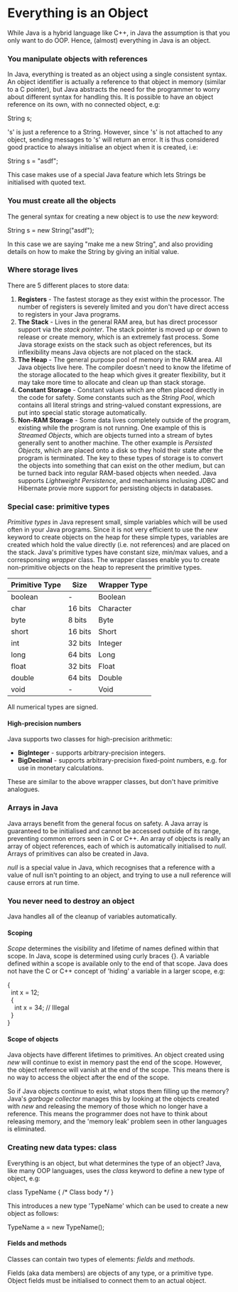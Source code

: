 # Everything is an Object

While Java is a hybrid language like C++, in Java the assumption is that you only want to do OOP. Hence, (almost) everything in Java is an object.

### You manipulate objects with references ###

In Java, everything is treated as an object using a single consistent syntax.
An object identifier is actually a reference to that object in memory (similar to a C pointer), but Java abstracts the need for the programmer to worry about different syntax for handling this.
It is possible to have an object reference on its own, with no connected object, e.g:

String s;

's' is just a reference to a String.
However, since 's' is not attached to any object, sending messages to 's' will return an error.
It is thus considered good practice to always initialise an object when it is created, i.e:

String s = "asdf";

This case makes use of a special Java feature which lets Strings be initialised with quoted text.

### You must create all the objects ###

The general syntax for creating a new object is to use the *new* keyword:

String s = new String("asdf");

In this case we are saying "make me a new String", and also providing details on how to make the String by giving an initial value.

### Where storage lives ###

There are 5 different places to store data:
1. **Registers** - The fastest storage as they exist within the processor.
The number of registers is severely limited and you don't have direct access to registers in your Java programs.
2. **The Stack** - Lives in the general RAM area, but has direct processor support via the *stack pointer*. 
The stack pointer is moved up or down to release or create memory, which is an extremely fast process.
Some Java storage exists on the stack such as object references, but its inflexibility means Java objects are not placed on the stack.
3. **The Heap** - The general purpose pool of memory in the RAM area.
All Java objects live here.
The compiler doesn't need to know the lifetime of the storage allocated to the heap which gives it greater flexibility, but it may take more time to allocate and clean up than stack storage.
4. **Constant Storage** - Constant values which are often placed directly in the code for safety.
Some constants such as the *String Pool*, which contains all literal strings and string-valued constant expressions, are put into special static storage automatically.
5. **Non-RAM Storage** - Some data lives completely outside of the program, existing while the program is not running.
One example of this is *Streamed Objects*, which are objects turned into a stream of bytes generally sent to another machine.
The other example is *Persisted Objects*, which are placed onto a disk so they hold their state after the program is terminated.
The key to these types of storage is to convert the objects into something that can exist on the other medium, but can be turned back into regular RAM-based objects when needed.
Java supports *Lightweight Persistence*, and mechanisms inclusing JDBC and Hibernate provie more support for persisting objects in databases.

### Special case: primitive types ###

*Primitive types* in Java represent small, simple variables which will be used often in your Java programs.
Since it is not very efficient to use the *new* keyword to create objects on the heap for these simple types, variables are created which hold the value directly (i.e. not references) and are placed on the stack.
Java's primitive types have constant size, min/max values, and a corresponsing *wrapper* class.
The wrapper classes enable you to create non-primitive objects on the heap to represent the primitive types.

|Primitive Type|Size|Wrapper Type|
|---|---|---|
|boolean|-|Boolean|
|char|16 bits|Character|
|byte|8 bits|Byte|
|short|16 bits|Short|
|int|32 bits|Integer|
|long|64 bits|Long|
|float|32 bits|Float|
|double|64 bits|Double|
|void|-|Void|

All numerical types are signed.

#### High-precision numbers ####

Java supports two classes for high-precision arithmetic:
- **BigInteger** - supports arbitrary-precision integers.
- **BigDecimal** - supports arbitrary-precision fixed-point numbers, e.g. for use in monetary calculations.

These are similar to the above wrapper classes, but don't have primitive analogues.

### Arrays in Java ###

Java arrays benefit from the general focus on safety.
A Java array is guaranteed to be initialised and cannot be accessed outside of its range, preventing common errors seen in C or C++.
An array of objects is really an array of object references, each of which is automatically initialised to *null*.
Arrays of primitives can also be created in Java.

*null* is a special value in Java, which recognises that a reference with a value of null isn't pointing to an object, and trying to use a null reference will cause errors at run time.

### You never need to destroy an object ###

Java handles all of the cleanup of variables automatically.

#### Scoping ####

*Scope* determines the visibility and lifetime of names defined within that scope.
In Java, scope is determined using curly braces {}.
A variable defined within a scope is available only to the end of that scope.
Java does not have the C or C++ concept of 'hiding' a variable in a larger scope, e.g:

{  
&nbsp;&nbsp;int x = 12;  
&nbsp;&nbsp;{  
&nbsp;&nbsp;&nbsp;&nbsp;int x = 34; // Illegal  
&nbsp;&nbsp;}  
}

#### Scope of objects ####

Java objects have different lifetimes to primitives.
An object created using *new* will continue to exist in memory past the end of the scope.
However, the object reference will vanish at the end of the scope.
This means there is no way to access the object after the end of the scope.

So if Java objects continue to exist, what stops them filling up the memory?
Java's *garbage collector* manages this by looking at the objects created with *new* and releasing the memory of those which no longer have a reference.
This means the programmer does not have to think about releasing memory, and the 'memory leak' problem seen in other languages is eliminated.

### Creating new data types: **class** ###

Everything is an object, but what determines the type of an object?
Java, like many OOP languages, uses the *class* keyword to define a new type of object, e.g:

class TypeName { /* Class body */ }

This introduces a new type 'TypeName' which can be used to create a new object as follows:

TypeName a = new TypeName();

#### Fields and methods ####

Classes can contain two types of elements: *fields* and *methods*.

Fields (aka data members) are objects of any type, or a primitive type.
Object fields must be initialised to connect them to an actual object.





